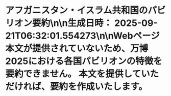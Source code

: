 # アフガニスタン・イスラム共和国のパビリオン要約\n\n**生成日時：** 2025-09-21T06:32:01.554273\n\nWebページ本文が提供されていないため、万博2025における各国パビリオンの特徴を要約できません。  本文を提供していただければ、要約を作成いたします。